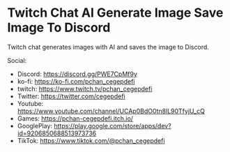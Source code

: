 # Twitch Chat AI Generate Image Save Image To Discord
 Twitch chat generates images with AI and saves the image to Discord.

Social:
- Discord: https://discord.gg/PWE7CpMf9y
- ko-fi: https://ko-fi.com/pchan_cegepdefi
- twitch: https://www.twitch.tv/pchan_cegepdefi
- Twitter: https://twitter.com/cegepdefi
- Youtube: https://www.youtube.com/channel/UCAp0BdO0tn8lL90TfyjU_cQ
- Games: https://pchan-cegepdefi.itch.io/
- GooglePlay: https://play.google.com/store/apps/dev?id=9206850688513973736
- TikTok: https://www.tiktok.com/@pchan_cegepdefi